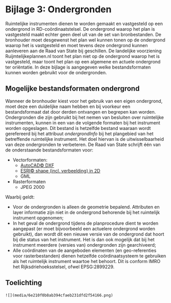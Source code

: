 # Bijlage 3: Ondergronden
Ruimtelijke instrumenten dienen te worden gemaakt en vastgesteld op een
ondergrond in RD-coördinaatstelsel. De ondergrond waarop het plan is vastgesteld
maakt echter geen deel uit van de set van bronbestanden. De bronhouder moet
desgewenst het plan wel kunnen tonen op de ondergrond waarop het is vastgesteld
en moet tevens deze ondergrond kunnen aanleveren aan de Raad van State bij
geschillen. De landelijke voorziening Ruijmtelijkeplannen.nl toont het plan niet
op de ondergrond waarop het is vastgesteld, maar toont het plan op een algemene
en actuele ondergrond ter oriëntatie. In deze bijlage is aangegeven welke
bestandsformaten kunnen worden gebruikt voor de ondergronden.

## Mogelijke bestandsformaten ondergrond
Wanneer de bronhouder kiest voor het gebruik van een eigen ondergrond, moet deze
een duidelijke naam hebben en bij voorkeur een bestandsformaat dat door derden
ontvangen en begrepen kan worden. Ondergronden die zijn gebruikt bij het nemen
van besluiten over ruimtelijke instrumenten, kunnen in een van de volgende
formaten bij het instrument worden opgeslagen. Dit bestand is hetzelfde bestand
waaraan wordt gerefereerd bij het attribuut *ondergrondInfo* bij het plangebied
van het betreffende ruimtelijke instrument. Het doel hiervan is de
uitwisselbaarheid van deze ondergronden te verbeteren. De Raad van State
schrijft één van de onderstaande bestandsformaten voor:

-   Vectorformaten:  
	-   [AutoCAD© DXF](https://en.wikipedia.org/wiki/AutoCAD_DXF)
	-   [ESRI© shape (incl. verbeelding) in 2D](http://www.esri.com/library/whitepapers/pdfs/shapefile.pdf)
	-   GML
-   Rasterformaten
	-   JPEG 2000

Waarbij geldt:  
-   Voor de ondergronden is alleen de geometrie bepalend. Attributen en layer
    informatie zijn niet in de ondergrond behorende bij het ruimtelijk
    instrument opgenomen;
-   In het geval de ondergrond tijdens de planprocedure dient te worden
    aangepast (er moet bijvoorbeeld een actuelere ondergrond worden gebruikt),
    dan wordt dit een nieuwe versie van de ondergrond dat hoort bij die status
    van het instrument. Het is dan ook mogelijk dat bij het instrument meerdere
    (versies van) ondergronden zijn gearchiveerd;
-   Alle coördinaten van de aangeboden elementen (en geo-referenties voor
    rasterbestanden) dienen hetzelfde coördinaatsysteem te gebruiken als het
    ruimtelijk instrument waartoe het behoort. Dit is conform IMRO het
    Rijksdriehoeksstelsel, ofwel EPSG:2899229.

## Toelichting
    ![](media/6e210f0b8ab394cfaeb231dfd2f54166.png)

